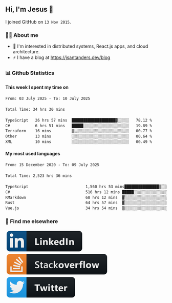 ## Hi, I'm Jesus 👋

I joined GitHub on `13 Nov 2015`.

<!-- Talking about you -->

### 👨‍💻 About me

- 👦 I'm interested in distributed systems, React.js apps, and cloud architecture.
- ⚡️ I have a blog at <https://jsantanders.dev/blog>

### 📊 Github Statistics

#### This week I spent my time on

<!--START_SECTION:weekly-->

```txt
From: 03 July 2025 - To: 10 July 2025

Total Time: 34 hrs 30 mins

TypeScript   26 hrs 57 mins  ███████████████████▓░░░░░   78.12 %
C#           6 hrs 51 mins   █████░░░░░░░░░░░░░░░░░░░░   19.89 %
Terraform    16 mins         ▒░░░░░░░░░░░░░░░░░░░░░░░░   00.77 %
Other        13 mins         ░░░░░░░░░░░░░░░░░░░░░░░░░   00.64 %
XML          10 mins         ░░░░░░░░░░░░░░░░░░░░░░░░░   00.49 %
```

<!--END_SECTION:weekly-->

#### My most used languages

<!--START_SECTION:alltime-->

```txt
From: 15 December 2020 - To: 09 July 2025

Total Time: 2,523 hrs 36 mins

TypeScript                         1,560 hrs 53 mins███████████████▒░░░░░░░░░   61.85 %
C#                                 516 hrs 12 mins █████░░░░░░░░░░░░░░░░░░░░   20.46 %
RMarkdown                          68 hrs 12 mins  ▓░░░░░░░░░░░░░░░░░░░░░░░░   02.70 %
Rust                               64 hrs 57 mins  ▓░░░░░░░░░░░░░░░░░░░░░░░░   02.57 %
Vue.js                             34 hrs 54 mins  ▒░░░░░░░░░░░░░░░░░░░░░░░░   01.38 %
```

<!--END_SECTION:alltime-->

### 📢 Find me elsewhere

<p>
  <a target="_blank" href="https://linkedin.com/in/jsantanders">
    <img src="https://github.com/jsantanders/jsantanders/blob/master/img/linkedin.svg" alt="LinkedIn" style="vertical-align:top; margin:4px">
  </a>
  
  <a target="_blank" href="https://stackoverflow.com/users/7318331/jesus-santander">
    <img src="https://github.com/jsantanders/jsantanders/blob/master/img/stackoverflow.svg" alt="StackOverflow" style="vertical-align:top; margin:4px">
  </a>
  
  <a target="_blank" href="http://twitter.com/jsantanders">
    <img src="https://github.com/jsantanders/jsantanders/blob/master/img/twitter.svg" alt="Twitter" style="vertical-align:top; margin:4px">
  </a>
</p>
